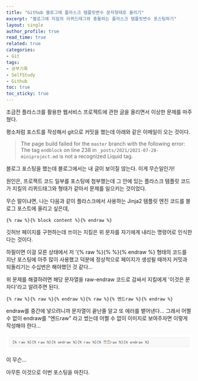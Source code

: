 ```yaml
---
title: "Github 블로그에 플라스크 템플릿변수 문자형태로 올리기"
excerpt: "블로그에 지킬의 리퀴드태그와 충돌하는 플라스크 템플릿변수 포스팅하기"
layout: single
author_profile: true
read_time: true
related: true
categories:
- Git
tags:
- 공부기록
- SelfStudy
- Github
toc: true
toc_sticky: true
---
```


조금전 플라스크를 활용한 웹서비스 프로젝트에 관한 글을 올리면서 이상한 문제를 마주쳤다.

평소처럼 포스트를 작성해서 git으로 커밋을 했는데 아래와 같은 이메일이 오는 것이다.

> The page build failed for the `master` branch with the following error: The tag `endblock` on line 238 in `_posts/2021/2021-07-28-miniproject.md` is not a recognized Liquid tag.

블로그 포스팅을 했는데 블로그에서는 내 글이 보이질 않는다. 이게 무슨일인가!

원인은, 프로젝트 코드 일부를 포스팅에 첨부했는데 그 안에 있는 플라스크 템플릿 코드가 지킬의 리퀴드태그와 형태가 같아서 문제를 일으키는 것이었다.

무슨 말이냐면, 나는 다음과 같이 플라스크에서 사용하는 Jinja2 템플릿 엔진 코드를 블로그 포스트에 올리고 싶은데,

```
{% raw %}{% block content %}{% endraw %}
```

깃허브 페이지를 구현하는데 쓰이는 지킬은 위 문자를 자기에게 내리는 명령어로 인식한다는 것이다.

하필이면 이걸 모른 상태에서 저 '{% raw %}{%  %}{% endraw %} 형태의 코드를 지난 포스팅에 아주 많이 사용했고 덕분에 정상적으로 페이지가 생성될 때까지 커밋과 되돌리기는 수십번은 해야했던 것 같다...

위 문제를 해결하려면 해당 문자열을 raw-endraw 코드로 감싸서 지킬에게 '이것은 문자다'라고 알려주면 된다.

```
{% raw %}{% raw %}{% endraw %}{% raw %}{% 엔드raw %}{% endraw %}
```

endraw를 중간에 넣으려니까 문자열이 끝난줄 알고 또 에러를 뱉어낸다... 그래서 어쩔 수 없이 endraw를 "엔드raw" 라고 썼는데 어쩔 수 없이 이미지로 보여주자면 이렇게 작성해야 한다...

<center><img src="https://raw.githubusercontent.com/lucathree/lucathree.github.io/master/assets/images/2021/2021-07-28.PNG"></center>

이 무슨...

아무튼 이것으로 이번 포스팅을 마친다.
